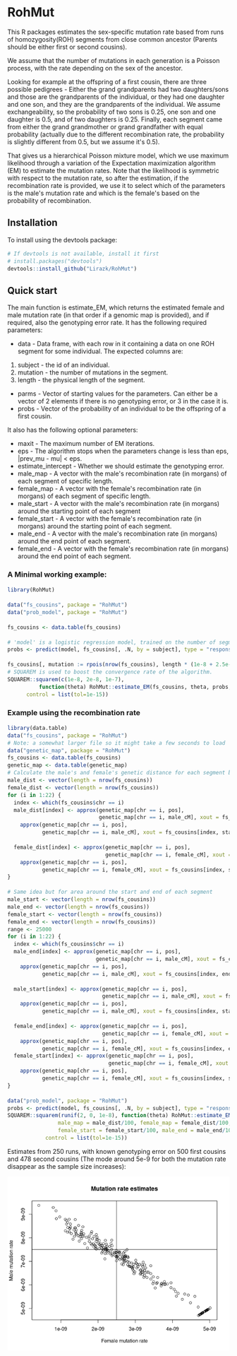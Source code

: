 # RohMut

This R packages estimates the sex-specific mutation rate based from runs of homozygosity(ROH) segments from close common ancestor (Parents should be either first or second cousins).

We assume that the number of mutations in each generation is a Poisson process, with the rate depending on the sex of the ancestor.

Looking for example at the offspring of a first cousin, there are three possible pedigrees - Either the grand grandparents had two daughters/sons and those are the grandparents of the individual, or they had one daughter and one son, and they are the grandparents of the individual. We assume exchangeability, so the probability of two sons is 0.25, one son and one daughter is 0.5, and of two daughters is 0.25. Finally, each segment came from either the grand grandmother or grand grandfather with equal probability (actually due to the different recombination rate, the probability is slightly different from 0.5, but we assume it's 0.5).

That gives us a hierarchical Poisson mixture model, which we use maximum likelihood through a variation of the Expectation maximization algorithm (EM) to estimate the mutation rates.
Note that the likelihood is symmetric with respect to the mutation rate, so after the estimation, if the recombination rate is provided, we use it to select which of the parameters is the male's mutation rate and which is the female's based on the probability of recombination.

## Installation

To install using the devtools package:

```R
# If devtools is not available, install it first
# install.packages("devtools")
devtools::install_github("Lirazk/RohMut")
```
## Quick start

The main function is estimate_EM, which returns the estimated female and male mutation rate (in that order if a genomic map is provided), and if required, also the genotyping error rate.
It has the following required parameters:

* data - Data frame, with each row in it containing a data on one ROH segment for some individual. The expected columns are:
1. subject - the id of an individual.
2. mutation - the number of mutations in the segment.
3. length - the physical length of the segment.
* parms - Vector of starting values for the parameters. Can either be a vector of 2 elements if there is no genotyping error, or 3 in the case it is.
* probs - Vector of the probability of an individual to be the offspring of a first cousin.

It also has the following optional parameters:

* maxit - The maximum number of EM iterations.
* eps - The algorithm stops when the parameters change is less than eps, |prev_mu - mu| < eps.
* estimate_intercept - Whether we should estimate the genotyping error.
* male_map - A vector with the male's recombination rate (in morgans) of each segment of specific length.
* female_map - A vector with the female's recombination rate (in morgans) of each segment of specific length.
* male_start - A vector with the male's recombination rate (in morgans) around the starting point of each segment
* female_start - A vector with the female's recombination rate (in morgans) around the starting point of each segment.
* male_end - A vector with the male's recombination rate (in morgans) around the end point of each segment.
* female_end - A vector with the female's recombination rate (in morgans) around the end point of each segment.

### A Minimal working example:

```R
library(RohMut)

data("fs_cousins", package = "RohMut")
data("prob_model", package = "RohMut")

fs_cousins <- data.table(fs_cousins)

# 'model' is a logistic regression model, trained on the number of segments to predict whether it's a first or second cousin.
probs <- predict(model, fs_cousins[, .N, by = subject], type = "response")

fs_cousins[, mutation := rpois(nrow(fs_cousins), length * (1e-8 + 2.5e-9 * (Nf - male_meiosis) + 7.5e-9 * (Nm + male_meiosis)))]
# SQUAREM is used to boost the convergence rate of the algorithm.
SQUAREM::squarem(c(1e-8, 2e-8, 1e-7), 
          function(theta) RohMut::estimate_EM(fs_cousins, theta, probs, maxit = 1, estimate_intercept = T), 
      control = list(tol=1e-15))
```

### Example using the recombination rate

```R
library(data.table)
data("fs_cousins", package = "RohMut")
# Note: a somewhat larger file so it might take a few seconds to load
data("genetic_map", package = "RohMut")
fs_cousins <- data.table(fs_cousins)
genetic_map <- data.table(genetic_map)
# Calculate the male's and female's genetic distance for each segment by interpolation
male_dist <- vector(length = nrow(fs_cousins))
female_dist <- vector(length = nrow(fs_cousins))
for (i in 1:22) {
  index <- which(fs_cousins$chr == i)
  male_dist[index] <- approx(genetic_map[chr == i, pos],
                             genetic_map[chr == i, male_cM], xout = fs_cousins[index, end])$y -
    approx(genetic_map[chr == i, pos],
           genetic_map[chr == i, male_cM], xout = fs_cousins[index, start])$y
  
  female_dist[index] <- approx(genetic_map[chr == i, pos],
                               genetic_map[chr == i, female_cM], xout = fs_cousins[index, end])$y -
    approx(genetic_map[chr == i, pos],
           genetic_map[chr == i, female_cM], xout = fs_cousins[index, start])$y
}

# Same idea but for area around the start and end of each segment
male_start <- vector(length = nrow(fs_cousins))
male_end <- vector(length = nrow(fs_cousins))
female_start <- vector(length = nrow(fs_cousins))
female_end <- vector(length = nrow(fs_cousins))
range <- 25000
for (i in 1:22) {
  index <- which(fs_cousins$chr == i)
  male_end[index] <- approx(genetic_map[chr == i, pos],
                            genetic_map[chr == i, male_cM], xout = fs_cousins[index, end + range], rule = 2)$y -
    approx(genetic_map[chr == i, pos],
           genetic_map[chr == i, male_cM], xout = fs_cousins[index, end], rule = 2)$y
  
  male_start[index] <- approx(genetic_map[chr == i, pos],
                              genetic_map[chr == i, male_cM], xout = fs_cousins[index, start], rule = 2)$y -
    approx(genetic_map[chr == i, pos],
           genetic_map[chr == i, male_cM], xout = fs_cousins[index, start - range], rule = 2)$y
  
  female_end[index] <- approx(genetic_map[chr == i, pos],
                              genetic_map[chr == i, female_cM], xout = fs_cousins[index, end + range], rule = 2)$y -
    approx(genetic_map[chr == i, pos],
           genetic_map[chr == i, female_cM], xout = fs_cousins[index, end], rule = 2)$y
  female_start[index] <- approx(genetic_map[chr == i, pos],
                                genetic_map[chr == i, female_cM], xout = fs_cousins[index, start], rule = 2)$y -
    approx(genetic_map[chr == i, pos],
           genetic_map[chr == i, female_cM], xout = fs_cousins[index, start - range], rule = 2)$y
}

data("prob_model", package = "RohMut")
probs <- predict(model, fs_cousins[, .N, by = subject], type = "response")
SQUAREM::squarem(runif(2, 0, 1e-8), function(theta) RohMut::estimate_EM(fs_cousins, theta, probs, maxit = 1, 
                male_map = male_dist/100, female_map = female_dist/100, male_start = male_start/100, 
                female_start = female_start/100, male_end = male_end/100, female_end = female_end/100), 
            control = list(tol=1e-15))
```

Estimates from 250 runs, with known genotyping error on 500 first cousins and 478 second cousins (The mode around 5e-9 for both the mutation rate disappear as the sample size increases):

![](result.png)
